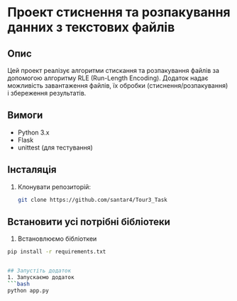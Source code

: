 # Проект стиснення та розпакування данних з текстових файлів

## Опис
Цей проект реалізує алгоритми стискання та розпакування файлів за допомогою алгоритму RLE (Run-Length Encoding). Додаток надає можливість завантаження файлів, їх обробки (стиснення/розпакування) і збереження результатів.

## Вимоги
- Python 3.x
- Flask
- unittest (для тестування)

## Інсталяція
1. Клонувати репозиторій:
   ```bash
   git clone https://github.com/santar4/Tour3_Task

   
 ## Встановити усі потрібні бібліотеки  
 1. Встановлюємо бібліоткеи
```bash
pip install -r requirements.txt


## Запустіть додаток
1. Запускаємо додаток
```bash
python app.py


